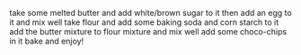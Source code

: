 take some melted butter and add white/brown sugar to it
then add an egg to it and mix well
take flour and add some baking soda and corn starch to it
add the butter mixture to flour mixture and mix well
add some choco-chips in it
bake and enjoy!